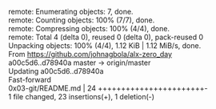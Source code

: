 remote: Enumerating objects: 7, done.                                                                                                                    
remote: Counting objects: 100% (7/7), done.                                                                                                              
remote: Compressing objects: 100% (4/4), done.                                                                                                           
remote: Total 4 (delta 0), reused 0 (delta 0), pack-reused 0                                                                                             
Unpacking objects: 100% (4/4), 1.12 KiB | 1.12 MiB/s, done.                                                                                              
From https://github.com/johnagbola/alx-zero_day                                                                                                          
   a00c5d6..d78940a  master     -> origin/master                                                                                                         
Updating a00c5d6..d78940a                                                                                                                                
Fast-forward                                                                                                                                             
 0x03-git/README.md | 24 +++++++++++++++++++++++-                                                                                                        
 1 file changed, 23 insertions(+), 1 deletion(-)                                                                                                         
